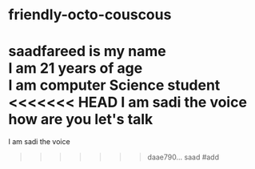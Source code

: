 # friendly-octo-couscous
saadfareed is my name
<br>
I am 21 years of age
<br>
I am computer Science student
<br>
<<<<<<< HEAD
I am sadi the voice
<br>
how are you let's talk
=======
I am sadi the voice
>>>>>>> daae790... saad
#add